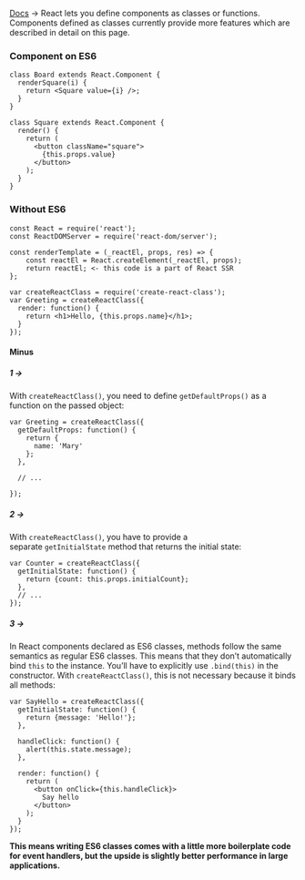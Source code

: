 [Docs](https://reactjs.org/docs/react-component.html#gatsby-focus-wrapper) -> React lets you define components as classes or functions. Components defined as classes currently provide more features which are described in detail on this page.

### Component on ES6
```
class Board extends React.Component {
  renderSquare(i) {
    return <Square value={i} />;
  }
}
```
```
class Square extends React.Component {
  render() {
    return (
      <button className="square">
        {this.props.value}
	  </button>
    );
  }
}
```
###  Without ES6
```
const React = require('react');
const ReactDOMServer = require('react-dom/server');

const renderTemplate = (_reactEl, props, res) => {
	const reactEl = React.createElement(_reactEl, props);
	return reactEl; <- this code is a part of React SSR
};
```

```
var createReactClass = require('create-react-class');
var Greeting = createReactClass({
  render: function() {
    return <h1>Hello, {this.props.name}</h1>;
  }
});
```
#### Minus
##### 1 -> 
With `createReactClass()`, you need to define `getDefaultProps()` as a function on the passed object:

```
var Greeting = createReactClass({
  getDefaultProps: function() {
    return {
      name: 'Mary'
    };
  },

  // ...

});
```
##### 2 -> 
With `createReactClass()`, you have to provide a separate `getInitialState` method that returns the initial state:

```
var Counter = createReactClass({
  getInitialState: function() {
    return {count: this.props.initialCount};
  },
  // ...
});
```
##### 3 -> 
In React components declared as ES6 classes, methods follow the same semantics as regular ES6 classes. This means that they don’t automatically bind `this` to the instance. You’ll have to explicitly use `.bind(this)` in the constructor. With `createReactClass()`, this is not necessary because it binds all methods:
```
var SayHello = createReactClass({
  getInitialState: function() {
    return {message: 'Hello!'};
  },

  handleClick: function() {
    alert(this.state.message);
  },

  render: function() {
    return (
      <button onClick={this.handleClick}>
        Say hello
      </button>
    );
  }
});
```

**This means writing ES6 classes comes with a little more boilerplate code for event handlers, but the upside is slightly better performance in large applications.**